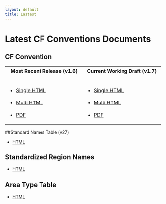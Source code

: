 ```yaml
---
layout: default
title: Lastest
---
```


# Latest CF Conventions Documents

## CF Convention 

<table>
<tr>
  <th width="300px"> Most Recent Release (v1.6) <br /> &nbsp;</th>
  <th width="300px"> Current Working Draft (v1.7) <br /> &nbsp;</th> 
</tr>
<tr>
  <td>
    <ul>
      <li> <a href="Data/cf-conventions/cf-conventions-1.6/build/cf-conventions.html">Single HTML</a> </li> <br />
      <li> <a href="Data/cf-conventions/cf-conventions-1.6/build/cf-conventions-multi.html">Multi HTML</a> </li> <br />
      <li> <a href="Data/cf-conventions/cf-conventions-1.6/build/cf-conventions.pdf">PDF</a> </li>
    </ul>
  </td>
  <td>
    <ul>
      <li> <a href="Data/cf-conventions/cf-conventions-1.7/build/cf-conventions.html">Single HTML</a> </li> <br />
      <li> <a href="Data/cf-conventions/cf-conventions-1.7/build/cf-conventions-multi.html">Multi HTML</a> </li> <br />
      <li> <a href="Data/cf-conventions/cf-conventions-1.7/build/cf-conventions.pdf">PDF</a> </li>
    </ul>
  </td>
</tr>
</table>

##Standard Names Table (v27)
* <a href="Data/cf-standard-names/27/build/cf-standard-name-table.html">HTML</a>

## Standardized Region Names
* <a href="Data/cf-standard-names/docs/standardized-region-names.html">HTML</a>

## Area Type Table
* <a href="Data/cf-standard-names/docs/area-type-table.html"> HTML </a>
